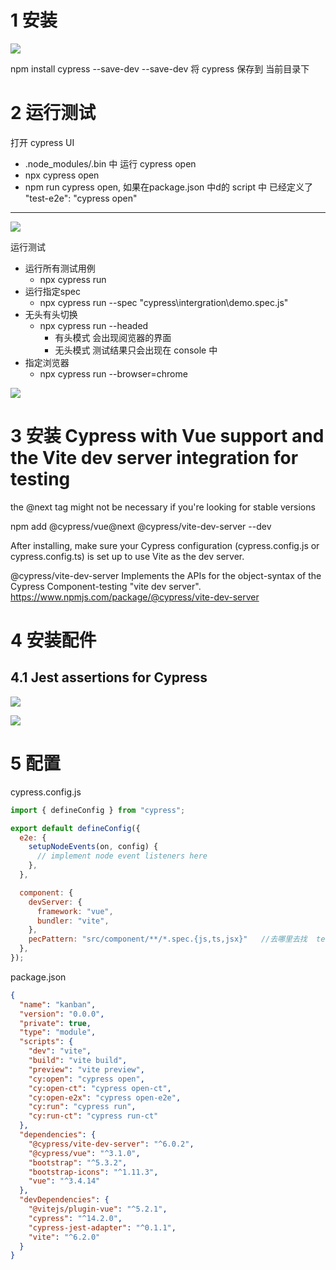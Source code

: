 

# 1 安装

![](image/Pasted%20image%2020250321130228.png)

npm install cypress --save-dev
--save-dev 将 cypress 保存到 当前目录下 



# 2 运行测试 

打开 cypress UI 
- .node_modules/.bin 中 运行 cypress open 
- npx cypress open
- npm run cypress open, 如果在package.json 中d的 script 中 已经定义了 "test-e2e": "cypress open"

---

![](image/Pasted%20image%2020250321234400.png)


运行测试
- 运行所有测试用例
    - npx cypress run
- 运行指定spec
    - npx cypress run --spec "cypress\intergration\demo.spec.js"
- 无头有头切换
    - npx cypress run --headed
        - 有头模式  会出现阅览器的界面 
        - 无头模式  测试结果只会出现在 console 中 
- 指定浏览器
    - npx cypress run --browser=chrome


![](image/Pasted%20image%2020250321160150.png)




# 3 安装 Cypress with Vue support and the Vite dev server integration for testing


the @next tag might not be necessary if you're looking for stable versions

npm add @cypress/vue@next @cypress/vite-dev-server --dev

After installing, make sure your Cypress configuration (cypress.config.js or cypress.config.ts) is set up to use Vite as the dev server.

@cypress/vite-dev-server
Implements the APIs for the object-syntax of the Cypress Component-testing "vite dev server".
https://www.npmjs.com/package/@cypress/vite-dev-server



# 4 安装配件 

## 4.1 Jest assertions for Cypress

![](image/Pasted%20image%2020250321165826.png)


![](image/Pasted%20image%2020250321165845.png)


# 5 配置 


cypress.config.js
```js
import { defineConfig } from "cypress";

export default defineConfig({
  e2e: {
    setupNodeEvents(on, config) {
      // implement node event listeners here
    },
  },

  component: {
    devServer: {
      framework: "vue",
      bundler: "vite",
    },
    pecPattern: "src/component/**/*.spec.{js,ts,jsx}"   //去哪里去找  test spec 
  },
});
```

package.json 
```json
{
  "name": "kanban",
  "version": "0.0.0",
  "private": true,
  "type": "module",
  "scripts": {
    "dev": "vite",
    "build": "vite build",
    "preview": "vite preview",
    "cy:open": "cypress open",
    "cy:open-ct": "cypress open-ct",
    "cy:open-e2x": "cypress open-e2e",
    "cy:run": "cypress run",
    "cy:run-ct": "cypress run-ct"
  },
  "dependencies": {
    "@cypress/vite-dev-server": "^6.0.2",
    "@cypress/vue": "^3.1.0",
    "bootstrap": "^5.3.2",
    "bootstrap-icons": "^1.11.3",
    "vue": "^3.4.14"
  },
  "devDependencies": {
    "@vitejs/plugin-vue": "^5.2.1",
    "cypress": "^14.2.0",
    "cypress-jest-adapter": "^0.1.1",
    "vite": "^6.2.0"
  }
}

```
